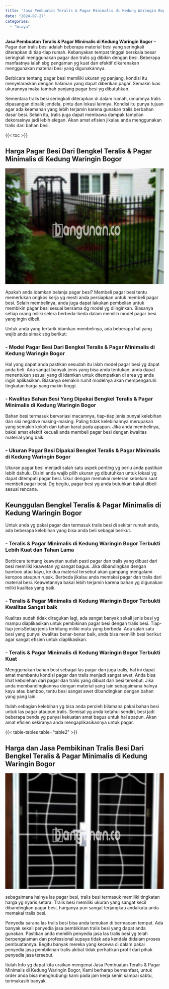 ```yaml
---
title: "Jasa Pembuatan Teralis & Pagar Minimalis di Kedung Waringin Bogor"
date: "2024-07-27"
categories: 
  - "biaya"
---
```


**Jasa Pembuatan Teralis & Pagar Minimalis di Kedung Waringin Bogor** – Pagar dan tralis besi adalah beberapa material besi yang seringkali diterapkan di tiap-tiap rumah. Kebanyakan tempat tinggal berskala besar seringkali menggunakan pagar dan tralis yg dibikin dengan besi. Beberapa manfaatnya ialah sbg pengaman yg kuat dan efektif dikarenakan menggunakan material besi yang digunakannya.

Berbicara tentang pagar besi memiliki ukuran yg panjang, kondisi itu menyelaraskan dengan halaman yang dapat diberikan pagar. Semakin luas ukurannya maka tambah panjang pagar besi yg dibutuhkan.

Sementara tralis besi seringkali diterapkan di dalam rumah, umumnya tralis dipasangan dibalik jendela, pintu dan lokasi lainnya. Kondisi itu punya tujuan agar ada keamanan yang lebih terjamin karena gunakan tralis berbahan dasar besi. Selain itu, tralis juga dapat membawa dampak tampilan dekorasinya jadi lebih elegan. Akan amat efisien jikalau anda menggunakan tralis dari bahan besi.

{{< toc >}}

## Harga Pagar Besi Dari Bengkel Teralis & Pagar Minimalis di Kedung Waringin Bogor

![Jasa Pembuatan Teralis & Pagar Minimalis di Kedung Waringin Bogor](/images/pagar-minimalis-murah-43.png)

Apakah anda idamkan belanja pagar besi? Membeli pagar besi tentu memerlukan ongkos kerja yg mesti anda persiapkan untuk membeli pagar besi. Selain membelinya, anda juga dapat lakukan pembelian untuk membikin pagar besi sesuai bersama dg model yg diinginkan. Biasanya setiap orang miliki selera berbeda-beda dalam memilih model pagar besi yang ingin dibeli.

Untuk anda yang tertarik idamkan membelinya, ada beberapa hal yang wajib anda simak sbg berikut:
### \- Model Pagar Besi Dari Bengkel Teralis & Pagar Minimalis di Kedung Waringin Bogor

Hal yang dapat anda pastikan sesudah itu ialah model pagar besi yg dapat anda beli. Ada sangat banyak jenis yang bisa anda tentukan, anda dapat menentukan sesuai yang di idamkan untuk ditempatkan di area yg anda ingin aplikasikan. Biasanya semakin rumit modelnya akan mempengaruhi tingkatan harga yang makin tinggi.

### \- Kwalitas Bahan Besi Yang Dipakai Bengkel Teralis & Pagar Minimalis di Kedung Waringin Bogor

Bahan besi termasuk bervariasi macamnya, tiap-tiap jenis punyai kelebihan dan sisi negative masing-masing. Paling tidak kelebihannya merupakan yang semakin kokoh dan tahan karat pada apapun. Jika anda membelinya, bakal amat efektif kecuali anda membeli pagar besi dengan kwalitas material yang baik.

### \- Ukuran Pagar Besi Dipakai Bengkel Teralis & Pagar Minimalis di Kedung Waringin Bogor

Ukuran pagar besi menjadi salah satu aspek penting yg perlu anda pastikan lebih dahulu. Disini anda wajib pilih ukuran yg dibutuhkan untuk lokasi yg dapat ditempati pagar besi. Ukur dengan memakai meteran sebelum saat membeli pagar besi. Dg begitu, pagar besi yg anda butuhkan bakal dibeli sesuai rencana.

## Keunggulan Bengkel Teralis & Pagar Minimalis di Kedung Waringin Bogor

Untuk anda yg pakai pagar dan termasuk tralis besi di sekitar rumah anda, ada beberapa kelebihan yang bisa anda beli sebagai berikut.

### \- Teralis & Pagar Minimalis di Kedung Waringin Bogor Terbukti Lebih Kuat dan Tahan Lama

Berbicara tentang keawetan sudah pasti pagar dan tralis yang dibuat dari besi memiliki keawetan yg sangat bagus. Jika dibandingkan dengan bamboo atau kayu, ke dua material tersebut akan gampang mengalami keropos ataupun rusak. Berbeda jikalau anda memakai pagar dan tralis dari material besi. Keawetannya bakal lebih terjamin karena bahan yg digunakan miliki kualitas yang baik.

### \- Teralis & Pagar Minimalis di Kedung Waringin Bogor Terbukti Kwalitas Sangat baik

Kualitas sudah tidak diragukan lagi, ada sangat banyak sekali jenis besi yg mampu diaplikasikan untuk pembikinan pagar besi dengan tralis besi. Tiap-tiap jenisSetiap jenis terhitung miliki mutu yang berbeda. Ada salah satu besi yang punyai kwalitas benar-benar baik, anda bisa memilih besi berikut agar sangat efisien untuk diaplikasikan.

### \- Teralis & Pagar Minimalis di Kedung Waringin Bogor Terbukti Kuat

Menggunakan bahan besi sebagai las pagar dan juga tralis, hal ini dapat amat membantu kondisi pagar dan tralis menjadi sangat awet. Anda bisa lihat kebolehan dari pagar dan tralis yang dibuat dari besi tersebut. Jika anda membandingkannya dengan material yang lain sebagaimana halnya kayu atau bamboo, tentu besi sangat awet dibandingkan dengan bahan yang yang lain.

Itulah sebagian kelebihan yg bisa anda peroleh bilamana pakai bahan besi untuk las pagar ataupun tralis. Semisal yg anda ketahui sendiri, besi jadi beberapa benda yg punyai kekuatan amat bagus untuk hal apapun. Akan amat efisien sekiranya anda mengaplikasikannya untuk pagar.

{{< table-tables table="table2" >}}

## Harga dan Jasa Pembikinan Tralis Besi Dari Bengkel Teralis & Pagar Minimalis di Kedung Waringin Bogor

![Jasa Pembuatan Teralis & Pagar Minimalis di Kedung Waringin Bogor](/images/teralis-minimalis-murah-38.png)

sebagaimana halnya las pagar besi, tralis besi termasuk memiliki tingkatan harga yg nyaris setara. Tralis besi memiliki ukuran yang sangat kecil dibandingkan pagar besi, harganya pun sangat terjangkau andaikata anda memakai tralis besi.

Penyedia sarana las tralis besi bisa anda temukan di bermacam tempat. Ada banyak sekali penyedia jasa pembikinan tralis besi yang dapat anda gunakan. Pastikan anda memilih penyedia jasa las tralis besi yg telah berpengalaman dan professional supaya tidak ada kendala didalam proses pembuatannya. Begitu banyak mereka yang kecewa di dalam pakai penyedia jasa pembikinan tralis akibat tidak perhatikan profil dari pihak penyedia jasa tersebut.

Itulah Info yg dapat kita uraikan mengenai Jasa Pembuatan Teralis & Pagar Minimalis di Kedung Waringin Bogor, Kami berharap bermanfaat, untuk order anda bisa menghubungi kami pada jam kerja senin sampai sabtu, terimakasih banyak.
